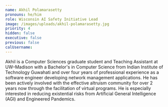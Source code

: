 ```yaml
---
name: Akhil Polamarasetty
pronouns: he/him
role: Wisconsin AI Safety Initiative Lead
image: /images/uploads/akhil-polamarasetty.jpg
priority: 4
hidden: false
executive: false
previous: false
calUsername:
---
```

Akhil is a Computer Sciences graduate student and Teaching Assistant at UW&ndash;Madison with a Bachelor's in Computer Science from Indian Institute of Technology Guwahati and over four years of professional experience as a software engineer developing network management applications. He has been actively involved with the effective altruism community for over 2 years now through the facilitation of virtual programs. He is especially interested in reducing existential risks from Artificial General Intelligence (AGI) and Engineered Pandemics.
